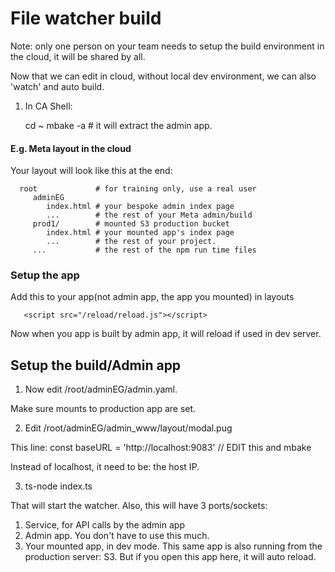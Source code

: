 # File watcher build

Note: only one person on your team needs to setup the build environment in the cloud, it will be shared by all.

Now that we can edit in cloud, without local dev environment, we can also 'watch' and auto build.

1. In CA Shell:

   cd ~
   mbake -a # it will extract the admin app.


#### E.g. Meta layout in the cloud

Your layout will look like this at the end:

      root             # for training only, use a real user
         adminEG
            index.html # your bespoke admin index page
            ...        # the rest of your Meta admin/build
         prod1/        # mounted S3 production bucket
            index.html # your mounted app's index page
            ...        # the rest of your project.
         ...           # the rest of the npm run time files

### Setup the app

Add this to your app(not admin app, the app you mounted) in layouts

       <script src="/reload/reload.js"></script>

Now when you app is built by admin app, it will reload if used in dev server.

## Setup the build/Admin app

1. Now edit /root/adminEG/admin.yaml.

Make sure mounts to production app are set.

2. Edit /root/adminEG/admin_www/layout/modal.pug

This line:  const baseURL = 'http://localhost:9083' // EDIT this and mbake

Instead of localhost, it need to be: the host IP.

3. ts-node index.ts

That will start the watcher. Also, this will have 3 ports/sockets:
1. Service, for API calls by the admin app
2. Admin app. You don't have to use this much.
3. Your mounted app, in dev mode. This same app is also running from the production server: S3. But if you open this app here, it will auto reload.









